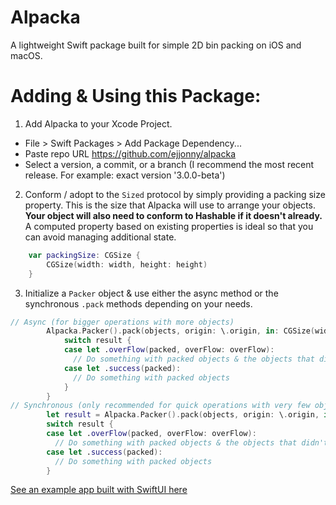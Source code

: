# Alpacka

A lightweight Swift package built for simple 2D bin packing on iOS and macOS.

# Adding & Using this Package:
1. Add Alpacka to your Xcode Project. 
  * File > Swift Packages > Add Package Dependency...
  * Paste repo URL https://github.com/ejjonny/alpacka
  * Select a version, a commit, or a branch (I recommend the most recent release. For example: exact version '3.0.0-beta')
2. Conform / adopt to the `Sized` protocol by simply providing a packing size property. This is the size that Alpacka will use to arrange your objects. **Your object will also need to conform to Hashable if it doesn't already.** A computed property based on existing properties is ideal so that you can avoid managing additional state.
```swift
    var packingSize: CGSize {
        CGSize(width: width, height: height)
    }
```
3. Initialize a `Packer` object & use either the async method or the synchronous `.pack` methods depending on your needs.
```swift
// Async (for bigger operations with more objects)
        Alpacka.Packer().pack(objects, origin: \.origin, in: CGSize(width: 400, height: 400)) { result in
            switch result {
            case let .overFlow(packed, overFlow: overFlow):
              // Do something with packed objects & the objects that didn't fit (if you want)
            case let .success(packed):
              // Do something with packed objects
            }
        }
// Synchronous (only recommended for quick operations with very few objects)
        let result = Alpacka.Packer().pack(objects, origin: \.origin, in: CGSize(width: 400, height: 400))
        switch result {
        case let .overFlow(packed, overFlow: overFlow):
          // Do something with packed objects & the objects that didn't fit (if you want)
        case let .success(packed):
          // Do something with packed objects
        }
```

[See an example app built with SwiftUI here](https://github.com/ejjonny/alpackaVisualizer)
